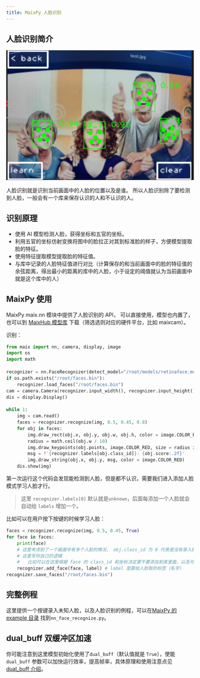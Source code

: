 ```yaml
---
title: MaixPy 人脸识别
---
```


## 人脸识别简介

![face_recognize](../../assets/face_recognize.jpg)

人脸识别就是识别当前画面中的人脸的位置以及是谁。
所以人脸识别除了要检测到人脸，一般会有一个库来保存认识的人和不认识的人。

## 识别原理

* 使用 AI 模型检测人脸，获得坐标和五官的坐标。
* 利用五官的坐标仿射变换将图中的脸拉正对其到标准脸的样子，方便模型提取脸的特征。
* 使用特征提取模型提取脸的特征值。
* 与库中记录的人脸特征值进行对比（计算保存的和当前画面中的脸的特征值的余弦距离，得出最小的距离的库中的人脸，小于设定的阈值就认为当前画面中就是这个库中的人）


## MaixPy 使用

MaixPy maix.nn 模块中提供了人脸识别的 API， 可以直接使用，模型也内置了，也可以到 [MaixHub 模型库](https://maixhub.com/model/zoo) 下载（筛选选则对应的硬件平台，比如 maixcam）。


识别：

```python
from maix import nn, camera, display, image
import os
import math

recognizer = nn.FaceRecognizer(detect_model="/root/models/retinaface.mud", feature_model = "/root/models/face_feature.mud", dual_buff=True)
if os.path.exists("/root/faces.bin"):
    recognizer.load_faces("/root/faces.bin")
cam = camera.Camera(recognizer.input_width(), recognizer.input_height(), recognizer.input_format())
dis = display.Display()

while 1:
    img = cam.read()
    faces = recognizer.recognize(img, 0.5, 0.45, 0.8)
    for obj in faces:
        img.draw_rect(obj.x, obj.y, obj.w, obj.h, color = image.COLOR_RED)
        radius = math.ceil(obj.w / 10)
        img.draw_keypoints(obj.points, image.COLOR_RED, size = radius if radius < 5 else 4)
        msg = f'{recognizer.labels[obj.class_id]}: {obj.score:.2f}'
        img.draw_string(obj.x, obj.y, msg, color = image.COLOR_RED)
    dis.show(img)
```

第一次运行这个代码会发现能检测到人脸，但是都不认识，需要我们进入添加人脸模式学习人脸才行。

> 这里 `recognizer.labels[0]` 默认就是`unknown`，后面每添加一个人脸就会自动给 `labels` 增加一个。

比如可以在用户按下按键的时候学习人脸：
```python
faces = recognizer.recognize(img, 0.5, 0.45, True)
for face in faces:
    print(face)
    # 这里考虑到了一个画面中有多个人脸的情况， obj.class_id 为 0 代表是没有录入的人脸
    # 这里写你自己的逻辑
    #   比如可以在这里根据 face 的 class_id 和坐标决定要不要添加到库里面，以及可以做用户交互逻辑，比如按下按钮才录入等
    recognizer.add_face(face, label) # label 是要给人脸取的标签（名字）
recognizer.save_faces("/root/faces.bin")
```

## 完整例程

这里提供一个按键录入未知人脸，以及人脸识别的例程，可以在[MaixPy 的 example 目录](https://github.com/sipeed/MaixPy/tree/main/examples) 找到`nn_face_recognize.py`。


## dual_buff 双缓冲区加速

你可能注意到这里模型初始化使用了`dual_buff`（默认值就是 `True`），使能 `dual_buff` 参数可以加快运行效率，提高帧率，具体原理和使用注意点见 [dual_buff 介绍](./dual_buff.md)。


